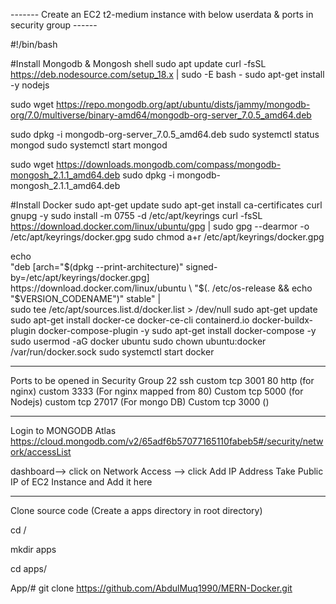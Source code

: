 ------- Create an EC2 t2-medium instance with below userdata & ports in security group ------

#!/bin/bash


#Install Mongodb & Mongosh shell
sudo apt update 
curl -fsSL https://deb.nodesource.com/setup_18.x | sudo -E bash -
sudo apt-get install -y nodejs

sudo wget https://repo.mongodb.org/apt/ubuntu/dists/jammy/mongodb-org/7.0/multiverse/binary-amd64/mongodb-org-server_7.0.5_amd64.deb

sudo dpkg -i mongodb-org-server_7.0.5_amd64.deb
sudo systemctl status mongod
sudo systemctl start mongod

sudo wget https://downloads.mongodb.com/compass/mongodb-mongosh_2.1.1_amd64.deb
sudo dpkg -i mongodb-mongosh_2.1.1_amd64.deb

#Install Docker
sudo apt-get update
sudo apt-get install ca-certificates curl gnupg -y
sudo install -m 0755 -d /etc/apt/keyrings
curl -fsSL https://download.docker.com/linux/ubuntu/gpg | sudo gpg --dearmor -o /etc/apt/keyrings/docker.gpg
sudo chmod a+r /etc/apt/keyrings/docker.gpg

echo \
  "deb [arch="$(dpkg --print-architecture)" signed-by=/etc/apt/keyrings/docker.gpg] https://download.docker.com/linux/ubuntu \
  "$(. /etc/os-release && echo "$VERSION_CODENAME")" stable" | \
  sudo tee /etc/apt/sources.list.d/docker.list > /dev/null
sudo apt-get update
sudo apt-get install docker-ce docker-ce-cli containerd.io docker-buildx-plugin docker-compose-plugin -y
sudo apt-get install docker-compose -y
sudo usermod -aG docker ubuntu
sudo chown ubuntu:docker /var/run/docker.sock
sudo systemctl start docker

-----------------------------------------------------------------------------------------------
Ports to be opened in Security Group
22 ssh						custom tcp 3001
80 http	(for nginx)				custom 3333		(For nginx mapped from 80)
Custom tcp 5000 (for Nodejs)			custom tcp 27017	(For mongo DB)
Custom tcp 3000 ()				

---------------------------------------------------------------------------------------------------------
Login to MONGODB Atlas https://cloud.mongodb.com/v2/65adf6b57077165110fabeb5#/security/network/accessList 


dashboard--> click on Network Access --> click Add IP Address
Take Public IP of EC2 Instance and Add it here 

------------------------------------------------------------------------------------------------------
Clone source code (Create a apps directory in root directory)

cd /

mkdir apps

cd apps/

App/# git clone https://github.com/AbdulMuq1990/MERN-Docker.git


